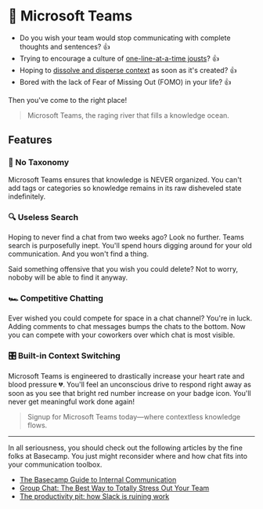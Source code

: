 # 🌊 Microsoft Teams

- Do you wish your team would stop communicating with complete thoughts and sentences? 👍
- Trying to encourage a culture of [one-line-at-a-time jousts][1]? 👍
- Hoping to [dissolve and disperse context][2] as soon as it's created? 👍
- Bored with the lack of Fear of Missing Out (FOMO) in your life? 👍

Then you've come to the right place!

> Microsoft Teams, the raging river that fills a knowledge ocean.

## Features

### 📁 No Taxonomy

Microsoft Teams ensures that knowledge is NEVER organized. You can't add tags or categories so knowledge remains in its raw disheveled state indefinitely.

### 🔍 Useless Search

Hoping to never find a chat from two weeks ago? Look no further. Teams search is purposefully inept. You'll spend hours digging around for your old communication. And you won't find a thing.

Said something offensive that you wish you could delete? Not to worry, noboby will be able to find it anyway.

### 🏎 Competitive Chatting

Ever wished you could compete for space in a chat channel? You're in luck. Adding comments to chat messages bumps the chats to the bottom. Now you can compete with your coworkers over which chat is most visible.

### 🎛 Built-in Context Switching

Microsoft Teams is engineered to drastically increase your heart rate and blood pressure 💔. You'll feel an unconscious drive to respond right away as soon as you see that bright red number increase on your badge icon. You'll never get meaningful work done again!

> Signup for Microsoft Teams today—where contextless knowledge flows.

---

In all seriousness, you should check out the following articles by the fine folks at Basecamp. You just might reconsider where and how chat fits into your communication toolbox.

- [The Basecamp Guide to Internal Communication][1]
- [Group Chat: The Best Way to Totally Stress Out Your Team][2]
- [The productivity pit: how Slack is ruining work][3]

[1]: https://basecamp.com/guides/how-we-communicate
[2]: https://basecamp.com/guides/group-chat-problems
[3]: https://www.vox.com/recode/2019/5/1/18511575/productivity-slack-google-microsoft-facebook
